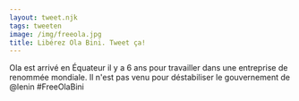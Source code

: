 ```yaml
---
layout: tweet.njk
tags: tweeten
image: /img/freeola.jpg
title: Libérez Ola Bini. Tweet ça!
---
```

Ola est arrivé en Équateur il y a 6 ans pour travailler dans une entreprise de renommée mondiale. Il n'est pas venu pour déstabiliser le gouvernement de @lenin #FreeOlaBini
